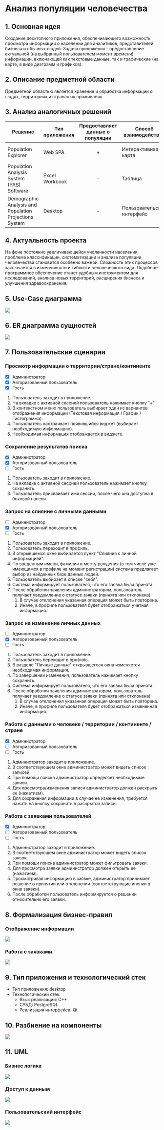 # Анализ популяции человечества

## 1. Основная идея
Создание десктопного приложения, обеспечивающего возможность просмотра
информации о населении для аналитиков, представителей бизнеса и обычных
людей. Задача приложения - предоставление актуальной (на выбранный пользователем
момент времени) информации, включающей как текстовые данные, так и графические
(на карте, в виде диаграмм и графиков).

## 2. Описание предметной области
Предметной областью является хранение и обработка информации о людях,
территориях и странах их проживания.

## 3. Анализ аналогичных решений
| Решение                                                | Тип приложения | Предоставляет данные о популяции | Способ взаимодействия      | Предстваление информации      |
|--------------------------------------------------------|----------------|:--------------------------------:|----------------------------|-------------------------------|
| Population Explorer                                    | Web SPA        | +                                | Интерактивная карта        | Карта, гистограммы, текст     |
| Population Analysis System (PAS) Software              | Excel Workbook | -                                | Таблица                    | Гистограммы, графики, таблицы |
| Demographic Analysis and Population Projections System | Desktop        | -                                | Пользовательский интерфейс | Гистограммы, графики, таблицы |

## 4. Актуальность проекта
На фоне постоянно увеличивающейся численности населения, проблема
классификации, систематизации и анализа популяции человечества становится
особенно важной. Сложность этих процессов заключается в изменчивости и гибкости
человеческого вида. Подобное программное обеспечение станет удобным
инструментом для исследований, анализа новых территорий, расширения бизнеса
и улучшения здравоохранения.

## 5. Use-Case диаграмма
![](resources/use-case.svg)

## 6. ER диаграмма сущностей
![](resources/er.svg)

## 7. Пользовательские сценарии

### Просмотр информации о территории/стране/континенте
- [x] Администратор
- [x] Авторизованный пользователь
- [x] Гость

1. Пользователь заходит в приложение.
1. На вкладке с активной сессией пользователь нажимает кнопку "+".
1. В контекстном меню пользователь выбирает один из вариантов отображения
   информации (Текстовая информация / График / Гистограмма).
1. Пользователь настраивает появившийся виджет (выбирает необходимую
   информацию).
1. Необходимая информация отображается в виджете.

### Сохранение результатов поиска
- [x] Администратор
- [x] Авторизованный пользователь
- [ ] Гость

1. Пользователь заходит в приложение.
1. На вкладке с активной сессией пользователь нажимает кнопку сохранить.
1. Пользователь присваивает имя сессии, после чего она доступна в боковой
   панели.

### Запрос на слияние с личными данными
- [ ] Администратор
- [x] Авторизованный пользователь
- [ ] Гость

1. Пользователь заходит в приложение.
1. Пользователь переходит в профиль.
1. В открывшемся окне выбирается пункт "Слияния с личной информацией".
1. По введенным имени, фамилии и месту рождения (в том числе уже имеющимся
   в профиле на момент регистрации) система предлагает выбор из найденных
   базе данных людей.
1. Пользователь выбирает в списке "себя".
1. Система информирует пользователя, что его заявка была принята.
1. После обработки заявления администратором, пользователь получает уведомление
   о статусе заявки (принята или отклонена):
   1. В случае отклонения указанная операция может быть повторена.
   1. Иначе, в профиле пользователя будет отображаться учетная информация.

### Запрос на изменение личных данных
- [ ] Администратор
- [x] Авторизованный пользователь
- [ ] Гость

1. Пользователь заходит в приложение.
1. Пользователь переходит в профиль.
1. В разделе "Личные данные" открывшегося окна изменяется необходимая
   информация.
1. По завершении изменения, пользователь нажимает кнопку сохранить.
1. Система информирует пользователя, что его заявка была принята.
1. После обработки заявления администратором, пользователь получает уведомление
   о статусе заявки (принята или отклонена):
   1. В случае отклонения указанная операция может быть повторена.
   1. Иначе, в профиле пользователя будет отображаться измененная информация.

### Работа с данными о человеке / территории / континенте / стране
- [x] Администратор
- [ ] Авторизованный пользователь
- [ ] Гость

1. Администратор заходит в приложение.
1. В соответствующем окне администратор может видеть список записей.
1. При помощи поиска администратор определяет необходимые записи.
1. Для просмотра/изменения записи администратор должен раскрыть ее (нажатием).
1. Для сохранения информации в случае ее изменения, требуется нажать на кнопку
   сохранить в раскрытой записи.

### Работа с заявками пользователей
- [x] Администратор
- [ ] Авторизованный пользователь
- [ ] Гость

1. Администратор заходит в приложение.
1. В соответствующем окне администратор может видеть список заявок.
1. При помощи поиска администратор может фильтровать заявки.
1. Для просмотра заявки администратор должен открыть ее (нажатием).
1. Просматривая информацию в заявке, администратор принимает решение о
   принятии или отклонении (соответствующие кнопки в окне заявки).
1. После обработки пользователь информируется о решении относительно его
   заявки.

## 8. Формализация бизнес-правил

### Отображение информации
![](resources/bpmn-show.svg)

### Работа с заявками
![](resources/bpmn-request.svg)

## 9. Тип приложения и технологический стек
- Тип приложения: desktop
- Технологический стек:
    - Язык реализации: C++
    - СУБД: PostgreSQL
    - Реализация интерфейса: Qt

## 10. Разбиение на компоненты
![](resources/components.svg)

## 11. UML
### Бизнес логика
![](resources/UML-BL.svg)

### Доступ к данным
![](resources/UML-DA.svg)

### Пользовательский интерфейс
![](resources/UML-UI.svg)

